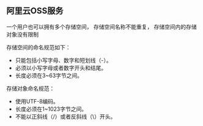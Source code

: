 ## 阿里云OSS服务

一个用户也可以拥有多个存储空间， 存储空间名称不能重复， 存储空间内的存储对象没有限制

存储空间的命名规范如下：

- 只能包括小写字母、数字和短划线（-）。
- 必须以小写字母或者数字开头和结尾。
- 长度必须在3~63字节之间。

存储对象命名规范：

- 使用UTF-8编码。
- 长度必须在1~1023字节之间。
- 不能以正斜线（/）或者反斜线（\）开头。


